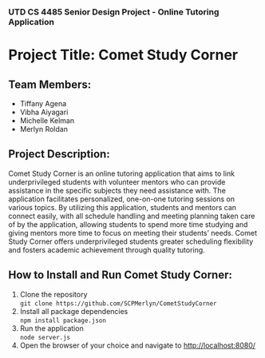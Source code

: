 ### UTD CS 4485 Senior Design Project - Online Tutoring Application
# Project Title: Comet Study Corner
## Team Members:
- Tiffany Agena
- Vibha Aiyagari
- Michelle Kelman
- Merlyn Roldan
## Project Description:
Comet Study Corner is an online tutoring application that aims to link underprivileged students with volunteer mentors who can provide assistance in the specific subjects they need assistance with. The application facilitates personalized, one-on-one tutoring sessions on various topics. By utilizing this application, students and mentors can connect easily, with all schedule handling and meeting planning taken care of by the application, allowing students to spend more time studying and giving mentors more time to focus on meeting their students’ needs. Comet Study Corner offers underprivileged students greater scheduling flexibility and fosters academic achievement through quality tutoring.
## How to Install and Run Comet Study Corner:
1. Clone the repository <br>
```git clone https://github.com/SCPMerlyn/CometStudyCorner```
2. Install all package dependencies <br>
```npm install package.json```
3. Run the application <br>
```node server.js```
4. Open the browser of your choice and navigate to [http://localhost:8080/](http://localhost:8080/)
